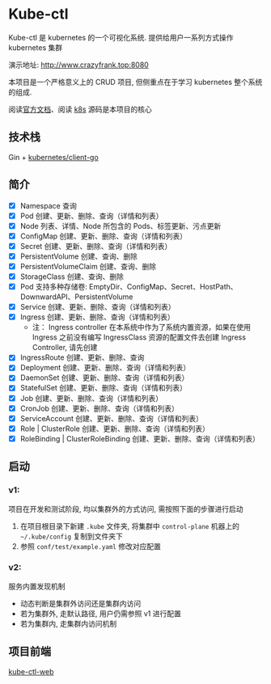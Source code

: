 # Kube-ctl
Kube-ctl 是 kubernetes 的一个可视化系统. 提供给用户一系列方式操作 kubernetes 集群

演示地址: http://www.crazyfrank.top:8080

本项目是一个严格意义上的 CRUD 项目, 但侧重点在于学习 kubernetes 整个系统的组成. 

阅读[官方文档](https://kubernetes.io/docs)、阅读 [k8s](https://github.com/kubernetes/kubernetes) 源码是本项目的核心

## 技术栈
Gin + [kubernetes/client-go](https://github.com/kubernetes/client-go)

## 简介
- [x] Namespace 查询
- [x] Pod 创建、更新、删除、查询（详情和列表）
- [x] Node 列表、详情、Node 所包含的 Pods、标签更新、污点更新
- [x] ConfigMap 创建、更新、删除、查询（详情和列表）
- [x] Secret 创建、更新、删除、查询（详情和列表）
- [x] PersistentVolume 创建、查询、删除
- [x] PersistentVolumeClaim 创建、查询、删除
- [x] StorageClass 创建、查询、删除
- [x] Pod 支持多种存储卷: EmptyDir、ConfigMap、Secret、HostPath、DownwardAPI、PersistentVolume 
- [x] Service 创建、更新、删除、查询（详情和列表）
- [x] Ingress 创建、更新、删除、查询（详情和列表）
  - 注： Ingress controller 在本系统中作为了系统内置资源，如果在使用 Ingress 之前没有编写 IngressClass 资源的配置文件去创建 Ingress Controller, 请先创建
- [x] IngressRoute 创建、更新、删除、查询
- [x] Deployment 创建、更新、删除、查询（详情和列表）
- [x] DaemonSet 创建、更新、删除、查询（详情和列表）
- [x] StatefulSet 创建、更新、删除、查询（详情和列表）
- [x] Job 创建、更新、删除、查询（详情和列表）
- [x] CronJob 创建、更新、删除、查询（详情和列表）
- [x] ServiceAccount 创建、更新、删除、查询（详情和列表）
- [x] Role | ClusterRole 创建、更新、删除、查询（详情和列表）
- [x] RoleBinding | ClusterRoleBinding 创建、更新、删除、查询（详情和列表）

## 启动
### v1:
项目在开发和测试阶段, 均以集群外的方式访问, 需按照下面的步骤进行启动
1. 在项目根目录下新建 `.kube` 文件夹, 将集群中 `control-plane` 机器上的 `~/.kube/config` 复制到文件夹下
2. 参照 `conf/test/example.yaml` 修改对应配置
### v2:
服务内置发现机制
- 动态判断是集群外访问还是集群内访问
- 若为集群外, 走默认路径, 用户仍需参照 v1 进行配置
- 若为集群内, 走集群内访问机制

## 项目前端
[kube-ctl-web](https://github.com/crazyfrankie/kube-ctl-web)
